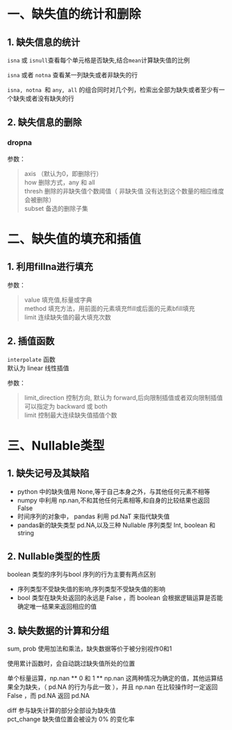 # 一、缺失值的统计和删除

## 1. 缺失信息的统计

`isna` 或 `isnull`查看每个单元格是否缺失,结合`mean`计算缺失值的比例
 
`isna` 或者 `notna` 查看某一列缺失或者非缺失的行

`isna, notna `和 `any, all` 的组合同时对几个列，检索出全部为缺失或者至少有一个缺失或者没有缺失的行

## 2. 缺失信息的删除

### dropna

参数：
>axis （默认为0，即删除行）   
how  删除方式，any 和 all   
thresh  删除的非缺失值个数阈值（ 非缺失值 没有达到这个数量的相应维度会被删除）  
subset  备选的删除子集  

# 二、缺失值的填充和插值

## 1. 利用fillna进行填充

参数：
>value 填充值,标量或字典  
method 填充方法，用前面的元素填充ffill或后面的元素bfill填充  
limit 连续缺失值的最大填充次数

## 2. 插值函数

`interpolate` 函数  
默认为 linear 线性插值

参数：
>limit_direction 控制方向, 默认为 forward,后向限制插值或者双向限制插值可以指定为 backward 或 both  
limit 控制最大连续缺失值插值个数

# 三、Nullable类型

## 1. 缺失记号及其缺陷

* python 中的缺失值用 None,等于自己本身之外，与其他任何元素不相等
* numpy 中利用 np.nan,不和其他任何元素相等,和自身的比较结果也返回 False
* 时间序列的对象中， pandas 利用 pd.NaT 来指代缺失值
*  pandas新的缺失类型 pd.NA,以及三种 Nullable 序列类型 Int, boolean 和 string 

## 2. Nullable类型的性质

 boolean 类型的序列与bool 序列的行为主要有两点区别
 
* 序列类型不受缺失值的影响,序列类型不受缺失值的影响  
* bool 类型在缺失处返回的永远是 False ，而 boolean 会根据逻辑运算是否能确定唯一结果来返回相应的值

## 3. 缺失数据的计算和分组

sum, prob 使用加法和乘法，缺失数据等价于被分别视作0和1

使用累计函数时，会自动跳过缺失值所处的位置

单个标量运算，np.nan ** 0 和 1 ** np.nan 这两种情况为确定的值，其他运算结果全为缺失，（ pd.NA 的行为与此一致 ），并且 np.nan 在比较操作时一定返回 False ，而 pd.NA 返回 pd.NA

diff  参与缺失计算的部分全部设为缺失值   
pct_change  缺失值位置会被设为 0% 的变化率
